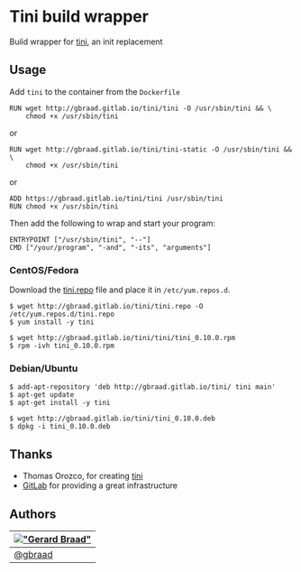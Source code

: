 Tini build wrapper
==================

Build wrapper for [tini](https://github.com/krallin/tini), an init replacement


Usage
-----
Add `tini` to the container from the `Dockerfile`

```
RUN wget http://gbraad.gitlab.io/tini/tini -O /usr/sbin/tini && \
    chmod +x /usr/sbin/tini
```

or

```
RUN wget http://gbraad.gitlab.io/tini/tini-static -O /usr/sbin/tini && \
    chmod +x /usr/sbin/tini
```

or

```
ADD https://gbraad.gitlab.io/tini/tini /usr/sbin/tini
RUN chmod +x /usr/sbin/tini
```

Then add the following to wrap and start your program:

```
ENTRYPOINT ["/usr/sbin/tini", "--"]
CMD ["/your/program", "-and", "-its", "arguments"]
```


### CentOS/Fedora
Download the [tini.repo](http://gbraad.gitlab.io/tini/tini.repo) file and place it in `/etc/yum.repos.d`.

```
$ wget http://gbraad.gitlab.io/tini/tini.repo -O /etc/yum.repos.d/tini.repo
$ yum install -y tini
```

```
$ wget http://gbraad.gitlab.io/tini/tini/tini_0.10.0.rpm
$ rpm -ivh tini_0.10.0.rpm
```


### Debian/Ubuntu

```
$ add-apt-repository 'deb http://gbraad.gitlab.io/tini/ tini main'
$ apt-get update
$ apt-get install -y tini
```

```
$ wget http://gbraad.gitlab.io/tini/tini_0.10.0.deb
$ dpkg -i tini_0.10.0.deb
```


Thanks
------

  * Thomas Orozco, for creating [tini](https://github.com/krallin/tini)
  * [GitLab](https://gitlab.com/) for providing a great infrastructure


Authors
-------

| [!["Gerard Braad"](http://gravatar.com/avatar/e466994eea3c2a1672564e45aca844d0.png?s=60)](http://gbraad.nl "Gerard Braad <me@gbraad.nl>") |
|---|
| [@gbraad](https://twitter.com/gbraad)  |

